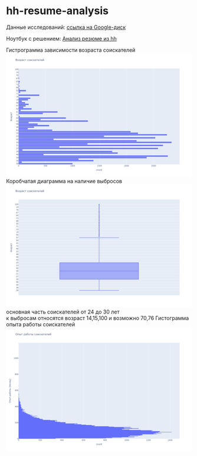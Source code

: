 # hh-resume-analysis

Данные исследований: [ссылка на Google-диск](https://drive.google.com/drive/folders/1dHwpo3FHsecKPjJT5d8q1uzr_OW7UfhK?usp=drive_link)

Ноутбук с решением: [Анализ резюме из hh](Project-2.ipynb)

Гистрограмма зависимости возраста соискателей
![Возраст соискателей](hist_age.png)
Коробчатая диаграмма на наличие выбросов
![Возраст соискателей](box_age.png)
основная часть соискателей от 24 до 30 лет\
к выбросам относятся возраст 14,15,100 и возможно 70,76
Гистограмма опыта работы соискателей
![Опыт работы](hist__work_exp.png)
